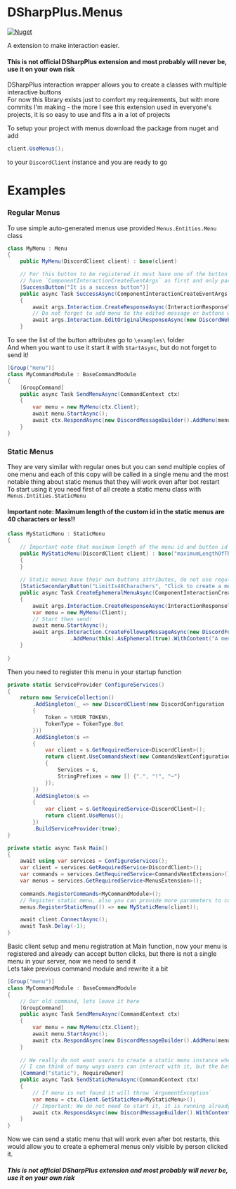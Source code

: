 ﻿# DSharpPlus.Menus

[![Nuget](https://img.shields.io/nuget/vpre/DSharpPlus.Menus?style=flat-square)](https://www.nuget.org/packages/IDoEverything.DSharpPlus.SlashCommands)

A extension to make interaction easier.

#### This is not official DSharpPlus extension and most probably will never be, use it on your own risk

DSharpPlus interaction wrapper allows you to create a classes with multiple interactive buttons  
For now this library exists just to comfort my requirements, but with more commits I'm making - the more I see this extension used in everyone's projects, it is so easy to use and fits a in
a lot of projects

To setup your project with menus download the package from nuget and add

```c#
client.UseMenus();
```

to your `DiscordClient` instance and you are ready to go

# Examples

### Regular Menus

To use simple auto-generated menus use provided `Menus.Entities.Menu` class

```c#
class MyMenu : Menu
{
    public MyMenu(DiscordClient client) : base(client)

    // For this button to be registered it must have one of the button attributes,
    // have `ComponentInteractionCreateEventArgs` as first and only parameter and return `Task`
    [SuccessButton("It is a success button")]
    public async Task SuccessAsync(ComponentInteractionCreateEventArgs args)
    {
        await args.Interaction.CreateResponseAsync(InteractionResponseType.DeferredMessageUpdate);
        // Do not forget to add menu to the edited message or buttons won't show up
        await args.Interaction.EditOriginalResponseAsync(new DiscordWebhookBuilder().AddMenu(this).WithContent($"Your name is {args.User.Username} and id {args.User.Id}!"));
    }
```

To see the list of the button attributes go to `\examples\` folder  
And when you want to use it start it with `StartAsync`, but do not forget to send it!

```c#
[Group("menu")]
class MyCommandModule : BaseCommandModule
{
    [GroupCommand]
    public async Task SendMenuAsync(CommandContext ctx)
    {
        var menu = new MyMenu(ctx.Client);
        await menu.StartAsync();
        await ctx.RespondAsync(new DiscordMessageBuilder().AddMenu(menu).WithContent("Here is your menu, sir."));
    }
}
```

### Static Menus

They are very similar with regular ones but you can send multiple copies of one menu and each of this copy will be called in a single menu and the most notable thing about static menus that
they will work even after bot restart  
To start using it you need first of all create a static menu class with `Menus.Intities.StaticMenu`

#### Important note: Maximum length of the custom id in the static menus are 40 characters or less!!

```c#
class MyStaticMenu : StaticMenu
{
    // Important note that maximum length of the menu id and button id is 40 or less!
    public MyStaticMenu(DiscordClient client) : base("maximumLengthOfTheCustomIdIs40Characters", clisnt)
    {
    }
    
    // Static menus have their own buttons attributes, do not use regular ones, menu would not recognize them
    [StaticSecondaryButton("LimitIs40Charachers", "Click to create a menu only for you")]
    public async Task CreateEphemeralMenuAsync(ComponentInteractionCreateEventArgs args)
    {
        await args.Interaction.CreateResponseAsync(InteractionResponseType.DeferredMessageUpdate);
        var menu = new MyMenu(Client);
        // Start then send!
        await menu.StartAsync();
        await args.Interaction.CreateFollowupMessageAsync(new DiscordFollowupMessageBuilder()
                    .AddMenu(this).AsEphemeral(true).WithContent("A menu only for you!"));
    }
    
}
```

Then you need to register this menu in your startup function

```c#
private static ServiceProvider ConfigureServices()
{
    return new ServiceCollection()
        .AddSingleton(_ => new DiscordClient(new DiscordConfiguration
        {
            Token = %YOUR_TOKEN%,
            TokenType = TokenType.Bot
        }))
        .AddSingleton(s => 
        {
            var client = s.GetRequiredService<DiscordClient>();
            return client.UseCommandsNext(new CommandsNextConfiguration
            {
                Services = s,
                StringPrefixes = new [] {".", "!", "~"}
            });
        })
        .AddSingleton(s =>
        {
            var client = s.GetRequiredService<DiscordClient>();
            return client.UseMenus();
        })
        .BuildServiceProvider(true);
}

private static async Task Main()
{
    await using var services = ConfigureServices();
    var client = services.GetRequiredService<DiscordClient>();
    var commands = services.GetRequiredService<CommandsNextExtension>();
    var menus = services.GetRequiredService<MenusExtension>();
    
    commands.RegisterCommands<MyCommandModule>();
    // Register static menu, also you can provide more parameters to constructor, there is no limit
    menus.RegisterStaticMenu(() => new MyStaticMenu(client));

    await client.ConnectAsync();
    await Task.Delay(-1);
}
```

Basic client setup and menu registration at Main function, now your menu is registered and already can accept button clicks, but there is not a single menu in your server, now we need to
send it  
Lets take previous command module and rewrite it a bit

```c#
[Group("menu")]
class MyCommandModule : BaseCommandModule
{
    // Our old command, lets leave it here
    [GroupCommand]
    public async Task SendMenuAsync(CommandContext ctx)
    {
        var menu = new MyMenu(ctx.Client);
        await menu.StartAsync();
        await ctx.RespondAsync(new DiscordMessageBuilder().AddMenu(menu).WithContent("Here is your menu, sir."));
    }
    
    // We really do not want users to create a static menu instance whenever they want
    // I can think of many ways users can interact with it, but the best way for me is closed channel with only this static menu 
    [Command("static"), RequireOwner]
    public async Task SendStaticMenuAsync(CommandContext ctx)
    {
        // If menu is not found it will throw `ArgumentException`
        var menu = ctx.Client.GetStaticMenu<MyStaticMenu>();
        // Important: We do not need to start it, it is running already if you registered it
        await ctx.ResponsdAsync(new DiscordMessageBuilder().WithContent("You can edit it anyway you want").AddMenu(menu));
    }
}
```

Now we can send a static menu that will work even after bot restarts, this would allow you to create a ephemeral menus only visible by person clicked it.

##### This is not official DSharpPlus extension and most probably will never be, use it on your own risk

